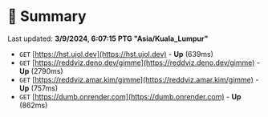 # 📖 Summary
Last updated: **3/9/2024, 6:07:15 PTG "Asia/Kuala_Lumpur"**

- `GET` [https://hst.ujol.dev](https://hst.ujol.dev) - **Up** (639ms)
- `GET` [https://reddviz.deno.dev/gimme](https://reddviz.deno.dev/gimme) - **Up** (2790ms)
- `GET` [https://reddviz.amar.kim/gimme](https://reddviz.amar.kim/gimme) - **Up** (757ms)
- `GET` [https://dumb.onrender.com](https://dumb.onrender.com) - **Up** (862ms)

